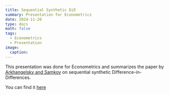 ```yaml
---
title: Sequential Synthetic DiD
summary: Presentation for Econometrics
date: 2024-11-20
type: docs
math: false
tags:
  - Econometrics
  - Presentation
image:
  caption: 
---
```


This presentation was done for Econometrics and summarizes the paper by [Arkhangelsky and Samkov](https://arxiv.org/abs/2404.00164) on sequential synthetic Difference-in-Differences.

You can find it [here](https://github.com/aladasic/aladasic.github.io/tree/main/content/teaching/ssdid)
